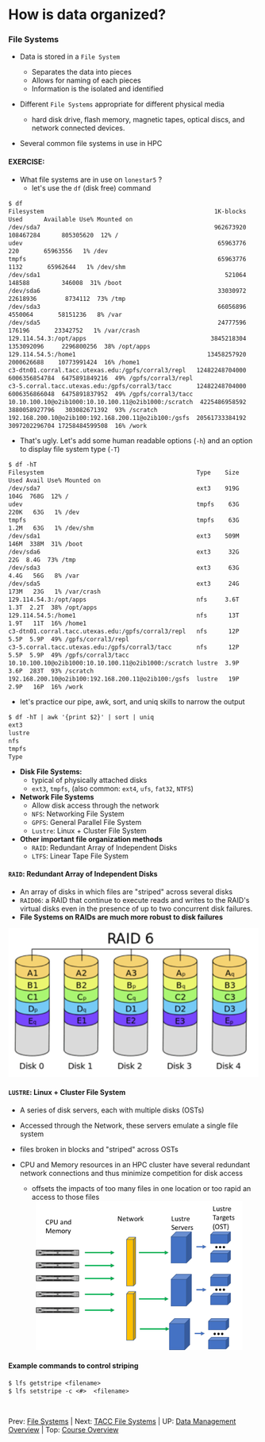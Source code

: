# How is data organized?

### File Systems

* Data is stored in a `File System`
  + Separates the data into pieces
  + Allows for naming of each pieces
  + Information is the isolated and identified


* Different `File Systems` appropriate for different physical media
  + hard disk drive, flash memory, magnetic tapes, optical discs, and network connected devices.
* Several common file systems in use in HPC

#### EXERCISE:
* What file systems are in use on `lonestar5` ?
  + let's use the `df` (disk free) command

```
$ df
Filesystem                                                1K-blocks          Used      Available Use% Mounted on
/dev/sda7                                                 962673920     108467284      805305620  12% /
udev                                                       65963776           220       65963556   1% /dev
tmpfs                                                      65963776          1132       65962644   1% /dev/shm
/dev/sda1                                                    521064        148588         346008  31% /boot
/dev/sda6                                                  33030972      22618936        8734112  73% /tmp
/dev/sda3                                                  66056896       4550064       58151236   8% /var
/dev/sda5                                                  24777596        176196       23342752   1% /var/crash
129.114.54.3:/opt/apps                                   3845218304    1353092096     2296800256  38% /opt/apps
129.114.54.5:/home1                                     13458257920    2000626688    10773991424  16% /home1
c3-dtn01.corral.tacc.utexas.edu:/gpfs/corral3/repl   12482248704000 6006356854784  6475891849216  49% /gpfs/corral3/repl
c3-5.corral.tacc.utexas.edu:/gpfs/corral3/tacc       12482248704000 6006356866048  6475891837952  49% /gpfs/corral3/tacc
10.10.100.10@o2ib1000:10.10.100.11@o2ib1000:/scratch  4225486958592 3880058927796   303082671392  93% /scratch
192.168.200.10@o2ib100:192.168.200.11@o2ib100:/gsfs  20561733384192 3097202296704 17258484599508  16% /work
```

* That's ugly. Let's add some human readable options (`-h`) and an option to display file system type (`-T`)


```
$ df -hT
Filesystem                                           Type    Size  Used Avail Use% Mounted on
/dev/sda7                                            ext3    919G  104G  768G  12% /
udev                                                 tmpfs    63G  220K   63G   1% /dev
tmpfs                                                tmpfs    63G  1.2M   63G   1% /dev/shm
/dev/sda1                                            ext3    509M  146M  338M  31% /boot
/dev/sda6                                            ext3     32G   22G  8.4G  73% /tmp
/dev/sda3                                            ext3     63G  4.4G   56G   8% /var
/dev/sda5                                            ext3     24G  173M   23G   1% /var/crash
129.114.54.3:/opt/apps                               nfs     3.6T  1.3T  2.2T  38% /opt/apps
129.114.54.5:/home1                                  nfs      13T  1.9T   11T  16% /home1
c3-dtn01.corral.tacc.utexas.edu:/gpfs/corral3/repl   nfs      12P  5.5P  5.9P  49% /gpfs/corral3/repl
c3-5.corral.tacc.utexas.edu:/gpfs/corral3/tacc       nfs      12P  5.5P  5.9P  49% /gpfs/corral3/tacc
10.10.100.10@o2ib1000:10.10.100.11@o2ib1000:/scratch lustre  3.9P  3.6P  283T  93% /scratch
192.168.200.10@o2ib100:192.168.200.11@o2ib100:/gsfs  lustre   19P  2.9P   16P  16% /work
```

* let's practice our pipe, awk, sort, and uniq skills to narrow the output

```
$ df -hT | awk '{print $2}' | sort | uniq
ext3
lustre
nfs
tmpfs
Type
```

* **Disk File Systems:**
  + typical of physically attached disks
  + `ext3`, `tmpfs`, (also common: `ext4`, `ufs`, `fat32`, `NTFS`)
* **Network File Systems**
  + Allow disk access through the network
  + `NFS`: Networking File System
  + `GPFS`: General Parallel File System
  + `Lustre`: Linux + Cluster File System
* **Other important file organization methods**
  + `RAID`: Redundant Array of Independent Disks
  + `LTFS`: Linear Tape File System

#### `RAID`: Redundant Array of Independent Disks
* An array of disks in which files are "striped" across several disks
* `RAID06`: a RAID that continue to execute reads and writes to the RAID's virtual disks even in the presence of up to two concurrent disk failures.
* **File Systems on RAIDs are much more robust to disk failures**

<center><img src="../../resources/RAID6.png" style="height:300px;"></center>

#### `LUSTRE`: Linux + Cluster File System
* A series of disk servers, each with multiple disks (OSTs)
* Accessed through the Network, these servers emulate a single file system
* files broken in blocks and "striped" across OSTs
* CPU and Memory resources in an HPC cluster have several redundant network connections and thus minimize competition for disk access
  + offsets the impacts of too many files in one location or too rapid an access to those files

  <center><img src="../../resources/LUSTRE.png" style="height:300px;"></center>

#### Example commands to control striping
```
$ lfs getstripe <filename>
$ lfs setstripe -c <#>  <filename>
```

<br>

Prev: [File Systems](data_management_01_02.md) | Next: [TACC File Systems](data_management_01_03.md) | UP: [Data Management Overview](data_management.md) | Top: [Course Overview](../../index.md)
